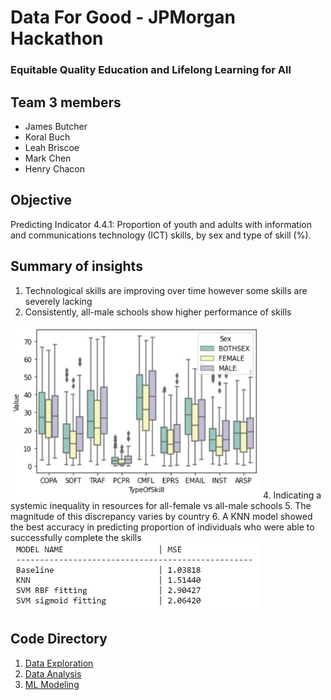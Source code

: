 # Data For Good - JPMorgan Hackathon 
### Equitable Quality Education and Lifelong Learning for All

## Team 3 members
- James Butcher
- Koral Buch
- Leah Briscoe
- Mark Chen
- Henry Chacon

## Objective

Predicting Indicator 4.4.1: Proportion of youth and adults with information and communications technology (ICT) skills, by sex and type of skill (%).

## Summary of insights

1. Technological skills are improving over time however some skills are severely lacking
2. Consistently, all-male schools show higher performance of skills 
<img src='https://github.com/KoralleB/DataForGood/blob/master/image/genderper.jpg' width = 400>
4. Indicating a systemic inequality in resources for all-female vs all-male schools 
5. The magnitude of this discrepancy varies by country 
6. A KNN model showed the best accuracy in predicting proportion of individuals who were able to successfully complete the skills
<img src='https://github.com/KoralleB/DataForGood/blob/master/image/mse.JPG' width = 400>

## Code Directory
1. [Data Exploration](https://github.com/KoralleB/DataForGood/blob/master/code/Leah_Data%20Exploration.ipynb)
2. [Data Analysis](https://github.com/KoralleB/DataForGood/blob/master/code/Henry_Data%20Analysis.ipynb)
3. [ML Modeling](https://github.com/KoralleB/DataForGood/blob/master/code/Koral_Modeling.ipynb)




